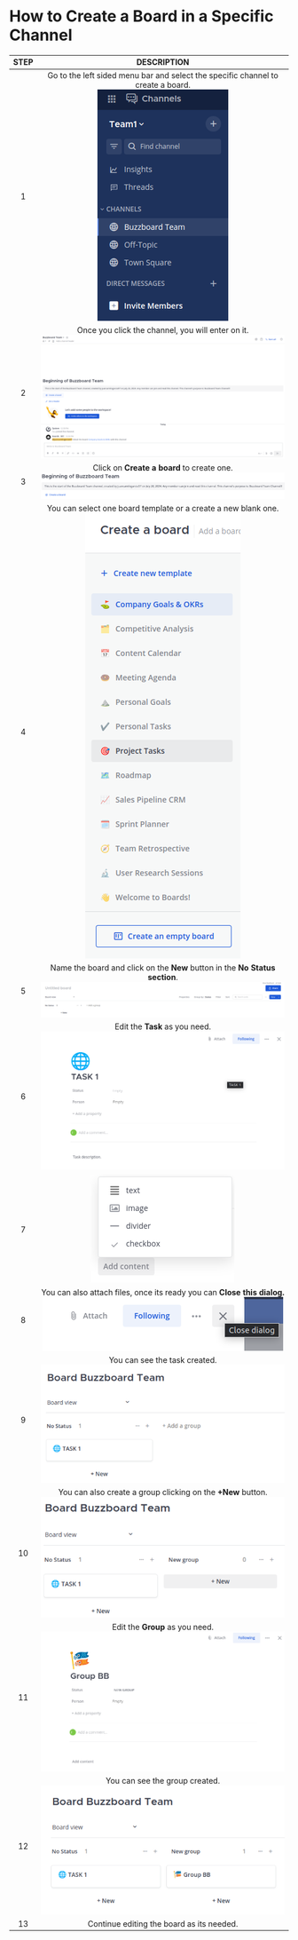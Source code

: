 # How to Create a Board in a Specific Channel



| STEP |                         DESCRIPTION                          |
| :--: | :----------------------------------------------------------: |
|  1   | Go to the left sided menu bar and select the specific channel to create a board. <br />![](pics/board1.png) |
|  2   | Once you click the channel, you will enter on it.<br />![](pics/board2.png) |
|  3   | Click on **Create a board** to create one.<br />![](pics/board3.png) |
|  4   | You can select one board template or a create a new blank one. <br />![](pics/board4.png) |
|  5   | Name the board and click on the **New** button in the **No Status section**.<br />![](pics/board5.png) |
|  6   |  Edit the **Task** as you need.<br />![](pics/board13.png)   |
|  7   |                     ![](pics/board6.png)                     |
|  8   | You can also attach files, once its ready you can **Close this dialog.**<br />![](pics/board7.png) |
|  9   |   You can see the task created. <br />![](pics/board9.png)   |
|  10  | You can also create a group clicking on the **+New** button.<br />![](pics/board10.png) |
|  11  |  Edit the **Group** as you need.<br />![](pics/board11.png)  |
|  12  |  You can see the group created. <br />![](pics/board12.png)  |
|  13  |          Continue editing the board as its needed.           |